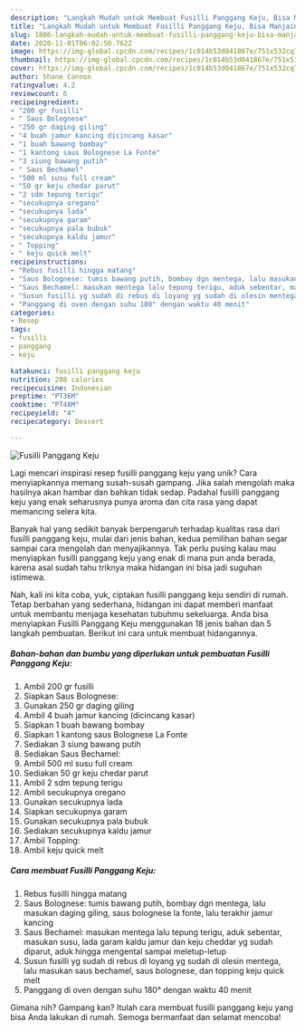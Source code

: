 ```yaml
---
description: "Langkah Mudah untuk Membuat Fusilli Panggang Keju, Bisa Manjain Lidah"
title: "Langkah Mudah untuk Membuat Fusilli Panggang Keju, Bisa Manjain Lidah"
slug: 1806-langkah-mudah-untuk-membuat-fusilli-panggang-keju-bisa-manjain-lidah
date: 2020-11-01T06:02:50.762Z
image: https://img-global.cpcdn.com/recipes/1c014b53d041867e/751x532cq70/fusilli-panggang-keju-foto-resep-utama.jpg
thumbnail: https://img-global.cpcdn.com/recipes/1c014b53d041867e/751x532cq70/fusilli-panggang-keju-foto-resep-utama.jpg
cover: https://img-global.cpcdn.com/recipes/1c014b53d041867e/751x532cq70/fusilli-panggang-keju-foto-resep-utama.jpg
author: Shane Cannon
ratingvalue: 4.2
reviewcount: 6
recipeingredient:
- "200 gr fusilli"
- " Saus Bolognese"
- "250 gr daging giling"
- "4 buah jamur kancing dicincang kasar"
- "1 buah bawang bombay"
- "1 kantong saus Bolognese La Fonte"
- "3 siung bawang putih"
- " Saus Bechamel"
- "500 ml susu full cream"
- "50 gr keju chedar parut"
- "2 sdm tepung terigu"
- "secukupnya oregano"
- "secukupnya lada"
- "secukupnya garam"
- "secukupnya pala bubuk"
- "secukupnya kaldu jamur"
- " Topping"
- " keju quick melt"
recipeinstructions:
- "Rebus fusilli hingga matang"
- "Saus Bolognese: tumis bawang putih, bombay dgn mentega, lalu masukan daging giling, saus bolognese la fonte, lalu terakhir jamur kancing"
- "Saus Bechamel: masukan mentega lalu tepung terigu, aduk sebentar, masukan susu, lada garam kaldu jamur dan keju cheddar yg sudah diparut, aduk hingga mengental sampai meletup-letup"
- "Susun fusilli yg sudah di rebus di loyang yg sudah di olesin mentega, lalu masukan saus bechamel, saus bolognese, dan topping keju quick melt"
- "Panggang di oven dengan suhu 180° dengan waktu 40 menit"
categories:
- Resep
tags:
- fusilli
- panggang
- keju

katakunci: fusilli panggang keju 
nutrition: 288 calories
recipecuisine: Indonesian
preptime: "PT36M"
cooktime: "PT48M"
recipeyield: "4"
recipecategory: Dessert

---
```



![Fusilli Panggang Keju](https://img-global.cpcdn.com/recipes/1c014b53d041867e/751x532cq70/fusilli-panggang-keju-foto-resep-utama.jpg)

Lagi mencari inspirasi resep fusilli panggang keju yang unik? Cara menyiapkannya memang susah-susah gampang. Jika salah mengolah maka hasilnya akan hambar dan bahkan tidak sedap. Padahal fusilli panggang keju yang enak seharusnya punya aroma dan cita rasa yang dapat memancing selera kita.



Banyak hal yang sedikit banyak berpengaruh terhadap kualitas rasa dari fusilli panggang keju, mulai dari jenis bahan, kedua pemilihan bahan segar sampai cara mengolah dan menyajikannya. Tak perlu pusing kalau mau menyiapkan fusilli panggang keju yang enak di mana pun anda berada, karena asal sudah tahu triknya maka hidangan ini bisa jadi suguhan istimewa.


Nah, kali ini kita coba, yuk, ciptakan fusilli panggang keju sendiri di rumah. Tetap berbahan yang sederhana, hidangan ini dapat memberi manfaat untuk membantu menjaga kesehatan tubuhmu sekeluarga. Anda bisa menyiapkan Fusilli Panggang Keju menggunakan 18 jenis bahan dan 5 langkah pembuatan. Berikut ini cara untuk membuat hidangannya.

<!--inarticleads1-->

##### Bahan-bahan dan bumbu yang diperlukan untuk pembuatan Fusilli Panggang Keju:

1. Ambil 200 gr fusilli
1. Siapkan  Saus Bolognese:
1. Gunakan 250 gr daging giling
1. Ambil 4 buah jamur kancing (dicincang kasar)
1. Siapkan 1 buah bawang bombay
1. Siapkan 1 kantong saus Bolognese La Fonte
1. Sediakan 3 siung bawang putih
1. Sediakan  Saus Bechamel:
1. Ambil 500 ml susu full cream
1. Sediakan 50 gr keju chedar parut
1. Ambil 2 sdm tepung terigu
1. Ambil secukupnya oregano
1. Gunakan secukupnya lada
1. Siapkan secukupnya garam
1. Gunakan secukupnya pala bubuk
1. Sediakan secukupnya kaldu jamur
1. Ambil  Topping:
1. Ambil  keju quick melt




<!--inarticleads2-->

##### Cara membuat Fusilli Panggang Keju:

1. Rebus fusilli hingga matang
1. Saus Bolognese: tumis bawang putih, bombay dgn mentega, lalu masukan daging giling, saus bolognese la fonte, lalu terakhir jamur kancing
1. Saus Bechamel: masukan mentega lalu tepung terigu, aduk sebentar, masukan susu, lada garam kaldu jamur dan keju cheddar yg sudah diparut, aduk hingga mengental sampai meletup-letup
1. Susun fusilli yg sudah di rebus di loyang yg sudah di olesin mentega, lalu masukan saus bechamel, saus bolognese, dan topping keju quick melt
1. Panggang di oven dengan suhu 180° dengan waktu 40 menit




Gimana nih? Gampang kan? Itulah cara membuat fusilli panggang keju yang bisa Anda lakukan di rumah. Semoga bermanfaat dan selamat mencoba!
